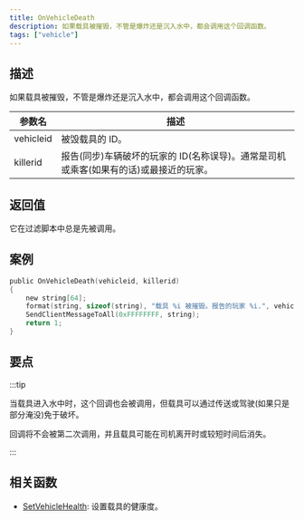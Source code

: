 ```yaml
---
title: OnVehicleDeath
description: 如果载具被摧毁，不管是爆炸还是沉入水中，都会调用这个回调函数。
tags: ["vehicle"]
---
```


## 描述

如果载具被摧毁，不管是爆炸还是沉入水中，都会调用这个回调函数。

| 参数名    | 描述                                                                                  |
| --------- | ------------------------------------------------------------------------------------- |
| vehicleid | 被毁载具的 ID。                                                                       |
| killerid  | 报告(同步)车辆破坏的玩家的 ID(名称误导)。通常是司机或乘客(如果有的话)或最接近的玩家。 |

## 返回值

它在过滤脚本中总是先被调用。

## 案例

```c
public OnVehicleDeath(vehicleid, killerid)
{
    new string[64];
    format(string, sizeof(string), "载具 %i 被摧毁。报告的玩家 %i.", vehicleid, killerid);
    SendClientMessageToAll(0xFFFFFFFF, string);
    return 1;
}
```

## 要点

:::tip

当载具进入水中时，这个回调也会被调用，但载具可以通过传送或驾驶(如果只是部分淹没)免于破坏。

回调将不会被第二次调用，并且载具可能在司机离开时或较短时间后消失。

:::

## 相关函数

- [SetVehicleHealth](../functions/SetVehicleHealth): 设置载具的健康度。
